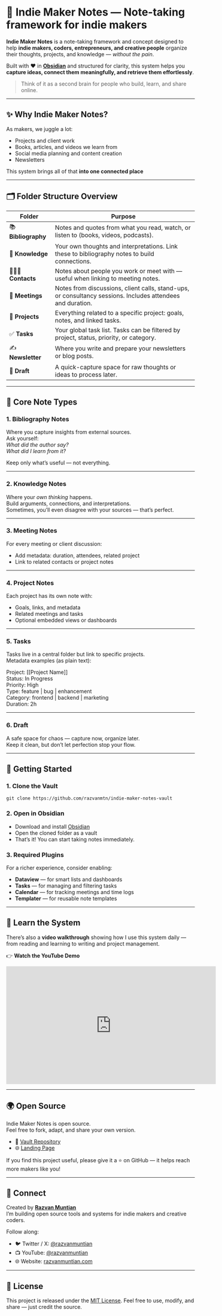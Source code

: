 # 🧠 Indie Maker Notes — Note-taking framework for indie makers

**Indie Maker Notes** is a note-taking framework and concept designed to help **indie makers, coders, entrepreneurs, and creative people** organize their thoughts, projects, and knowledge — *without the pain*.

Built with ❤️ in [**Obsidian**](https://obsidian.md) and structured for clarity, this system helps you **capture ideas, connect them meaningfully, and retrieve them effortlessly**.

> Think of it as a second brain for people who build, learn, and share online.

---

## ✨ Why Indie Maker Notes?

As makers, we juggle a lot:

- Projects and client work  
- Books, articles, and videos we learn from  
- Social media planning and content creation  
- Newsletters

This system brings all of that **into one connected place**

---

## 🗂 Folder Structure Overview

| Folder | Purpose |
|---------|----------|
| 📚 **Bibliography** | Notes and quotes from what you read, watch, or listen to (books, videos, podcasts). |
| 🧩 **Knowledge** | Your own thoughts and interpretations. Link these to bibliography notes to build connections. |
| 🧑‍🤝‍🧑 **Contacts** | Notes about people you work or meet with — useful when linking to meeting notes. |
| 💬 **Meetings** | Notes from discussions, client calls, stand-ups, or consultancy sessions. Includes attendees and duration. |
| 🧱 **Projects** | Everything related to a specific project: goals, notes, and linked tasks. |
| ✅ **Tasks** | Your global task list. Tasks can be filtered by project, status, priority, or category. |
| ✍️ **Newsletter** | Where you write and prepare your newsletters or blog posts. |
| 💭 **Draft** | A quick-capture space for raw thoughts or ideas to process later. |

---

## 🧠 Core Note Types

### 1. Bibliography Notes

Where you capture insights from external sources.  
Ask yourself:  
*What did the author say?*  
*What did I learn from it?*  

Keep only what’s useful — not everything.

---

### 2. Knowledge Notes

Where your *own thinking* happens.  
Build arguments, connections, and interpretations.  
Sometimes, you’ll even disagree with your sources — that’s perfect.

---

### 3. Meeting Notes

For every meeting or client discussion:

- Add metadata: duration, attendees, related project  
- Link to related contacts or project notes  

---

### 4. Project Notes

Each project has its own note with:

- Goals, links, and metadata  
- Related meetings and tasks  
- Optional embedded views or dashboards  

---

### 5. Tasks

Tasks live in a central folder but link to specific projects.  
Metadata examples (as plain text):

Project: [[Project Name]]  
Status: In Progress  
Priority: High  
Type: feature | bug | enhancement  
Category: frontend | backend | marketing  
Duration: 2h  

---

### 6. Draft

A safe space for chaos — capture now, organize later.  
Keep it clean, but don’t let perfection stop your flow.

---

## 🚀 Getting Started

### 1. Clone the Vault

`git clone https://github.com/razvanmtn/indie-maker-notes-vault`

### 2. Open in Obsidian

- Download and install [Obsidian](https://obsidian.md)  
- Open the cloned folder as a vault
- That’s it! You can start taking notes immediately.

### 3. Required Plugins

For a richer experience, consider enabling:

- **Dataview** — for smart lists and dashboards  
- **Tasks** — for managing and filtering tasks  
- **Calendar** — for tracking meetings and time logs  
- **Templater** — for reusable note templates  

---

## 🎥 Learn the System

There’s also a **video walkthrough** showing how I use this system daily — from reading and learning to writing and project management.

👉 **Watch the YouTube Demo**

<iframe width="560" height="315" src="https://www.youtube.com/embed/jexb305-9jE?si=oR5ce_SxmwC81Vqu" title="YouTube video player" frameborder="0" allow="accelerometer; autoplay; clipboard-write; encrypted-media; gyroscope; picture-in-picture; web-share" referrerpolicy="strict-origin-when-cross-origin" allowfullscreen></iframe>

---

## 🌍 Open Source

Indie Maker Notes is open source.  
Feel free to fork, adapt, and share your own version.

- 📁 [Vault Repository](https://github.com/razvanmtn/indie-maker-notes-vault)  
- 🌐 [Landing Page](https://indiemakernotes.com)

If you find this project useful, please give it a ⭐ on GitHub — it helps reach more makers like you!

---

## 💬 Connect

Created by **[Razvan Muntian](https://razvanmuntian)**  
I’m building open source tools and systems for indie makers and creative coders.

Follow along:  
- 🐦 Twitter / X: [@razvanmuntian](https://x.com/razvanmuntian)  
- 📺 YouTube: [@razvanmuntian](https://www.youtube.com/@razvanmuntian)  
- 🌐 Website: [razvanmuntian.com](https://razvanmuntian.com)

---

## 🧩 License

This project is released under the [MIT License](LICENSE).
Feel free to use, modify, and share — just credit the source.
